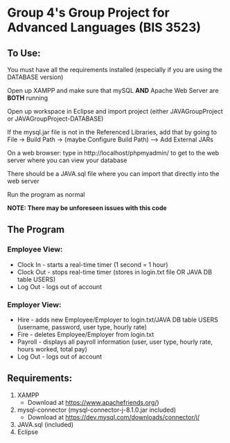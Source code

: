 # Group 4's Group Project for Advanced Languages (BIS 3523) #

## To Use: ##
You must have all the requirements installed (especially if you are using the DATABASE version)

Open up XAMPP and make sure that mySQL **AND** Apache Web Server are **BOTH** running

Open up workspace in Eclipse and import project (either JAVAGroupProject or JAVAGroupProject-DATABASE)

If the mysql.jar file is not in the Referenced Libraries, add that by going to File -> Build Path -> (maybe Configure Build Path) --> Add External JARs

On a web browser: type in http://localhost/phpmyadmin/ to get to the web server where you can view your database

There should be a JAVA.sql file where you can import that directly into the web server

Run the program as normal

**NOTE: There may be unforeseen issues with this code**


## The Program ##
### Employee View: ###
* Clock In - starts a real-time timer (1 second = 1 hour)
* Clock Out - stops real-time timer (stores in login.txt file OR JAVA DB table USERS)
* Log Out - logs out of account


### Employer View: ###
* Hire - adds new Employee/Employer to login.txt/JAVA DB table USERS (username, password, user type, hourly rate)
* Fire - deletes Employee/Employer from login.txt
* Payroll - displays all payroll information (user, user type, hourly rate, hours worked, total pay)
* Log Out - logs out of account


## Requirements: ##
1. XAMPP
   - Download at https://www.apachefriends.org/)
3. mysql-connector (mysql-connector-j-8.1.0.jar included)
   - Download at https://dev.mysql.com/downloads/connector/j/
5. JAVA.sql (included)
6. Eclipse
